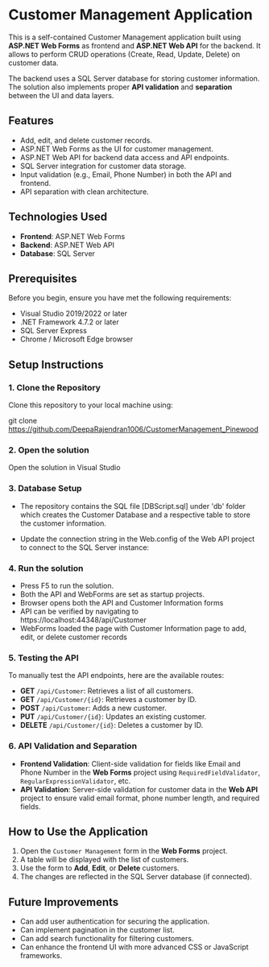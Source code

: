 # Customer Management Application
This is a self-contained Customer Management application built using **ASP.NET Web Forms** as frontend and **ASP.NET Web API** for the backend. It allows to perform CRUD operations (Create, Read, Update, Delete) on customer data.

The backend uses a SQL Server database for storing customer information. The solution also implements proper **API validation** and **separation** between the UI and data layers.

## Features

- Add, edit, and delete customer records.
- ASP.NET Web Forms as the UI for customer management.
- ASP.NET Web API for backend data access and API endpoints.
- SQL Server integration for customer data storage.
- Input validation (e.g., Email, Phone Number) in both the API and frontend.
- API separation with clean architecture.

## Technologies Used

- **Frontend**: ASP.NET Web Forms
- **Backend**: ASP.NET Web API
- **Database**: SQL Server 

## Prerequisites

Before you begin, ensure you have met the following requirements:

- Visual Studio 2019/2022 or later
- .NET Framework 4.7.2 or later
- SQL Server Express
- Chrome / Microsoft Edge browser

## Setup Instructions

### 1. Clone the Repository

Clone this repository to your local machine using:

git clone https://github.com/DeepaRajendran1006/CustomerManagement_Pinewood

### 2. Open the solution

Open the solution in Visual Studio

### 3. Database Setup

- The repository contains the SQL file [DBScript.sql] under 'db' folder which creates the Customer Database and a respective table to store the customer information.

- Update the connection string in the Web.config of the Web API project to connect to the SQL Server instance:

 <connectionStrings>
    <add name="DefaultConnection" connectionString="Server=<server-name>;Initial Catalog=CustomerDB;Integrated Security=True" providerName="System.Data.SqlClient"/>
  </connectionStrings>

### 4. Run the solution

- Press F5 to run the solution.
- Both the API and WebForms are set as startup projects.
- Browser opens both the API and Customer Information forms
- API can be verified by navigating to https://localhost:44348/api/Customer
- WebForms loaded the page with Customer Information page to add, edit, or delete customer records

### 5. Testing the API

To manually test the API endpoints, here are the available routes:

- **GET** `/api/Customer`: Retrieves a list of all customers.
- **GET** `/api/Customer/{id}`: Retrieves a customer by ID.
- **POST** `/api/Customer`: Adds a new customer.
- **PUT** `/api/Customer/{id}`: Updates an existing customer.
- **DELETE** `/api/Customer/{id}`: Deletes a customer by ID.

### 6. API Validation and Separation

- **Frontend Validation**: Client-side validation for fields like Email and Phone Number in the **Web Forms** project using `RequiredFieldValidator`, `RegularExpressionValidator`, etc.
- **API Validation**: Server-side validation for customer data in the **Web API** project to ensure valid email format, phone number length, and required fields.

## How to Use the Application

1. Open the `Customer Management` form in the **Web Forms** project.
2. A table will be displayed with the list of customers.
3. Use the form to **Add**, **Edit**, or **Delete** customers.
4. The changes are reflected in the SQL Server database (if connected).

## Future Improvements

- Can add user authentication for securing the application.
- Can implement pagination in the customer list.
- Can add search functionality for filtering customers.
- Can enhance the frontend UI with more advanced CSS or JavaScript frameworks.
